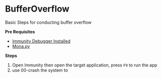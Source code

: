 # BufferOverflow

Basic Steps for conducting buffer overflow

**Pre Requisites**
* [Immunity Debugger Installed](https://www.immunityinc.com/products/debugger/)
* [Mona.py](https://github.com/corelan/mona)

**Steps**
1. Open Immunity then open the target application, press `F9` to run the app
2. use 00-crash the system to 
